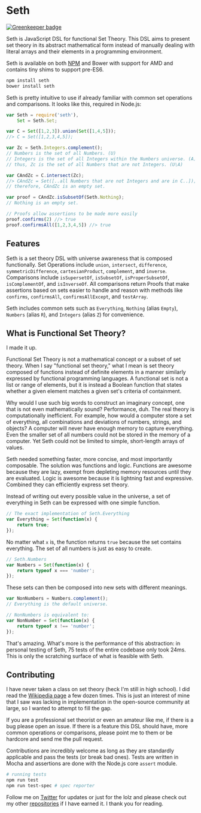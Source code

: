 Seth
====

[![Greenkeeper badge](https://badges.greenkeeper.io/andrejewski/seth.svg)](https://greenkeeper.io/)

Seth is JavaScript DSL for functional Set Theory. This DSL aims to present set theory in its abstract mathematical form instead of manually dealing with literal arrays and their elements in a programming environment.

Seth is available on both [NPM](https://www.npmjs.org/package/seth) and Bower with support for AMD and contains tiny shims to support pre-ES6.

```bash
npm install seth
bower install seth
``` 

Seth is pretty intuitive to use if already familiar with common set operations and comparisons. It looks like this, required in Node.js:

```javascript
var Seth = require('seth'),
	Set = Seth.Set;

var C = Set([1,2,3]).union(Set([1,4,5]));
//> C = Set([1,2,3,4,5]);

var Zc = Seth.Integers.complement();
// Numbers is the set of all Numbers. (U)
// Integers is the set of all Integers within the Numbers universe. (A)
// thus, Zc is the set of all Numbers that are not Integers. (U\A)

var CAndZc = C.intersect(Zc);
//> CAndZc = Set([..all Numbers that are not Integers and are in C..]);
// therefore, CAndZc is an empty set.

var proof = CAndZc.isSubsetOf(Seth.Nothing);
// Nothing is an empty set.

// Proofs allow assertions to be made more easily
proof.confirms(2) //> true
proof.confirmsAll([1,2,3,4,5]) //> true
```

## Features

Seth is a set theory DSL with universe awareness that is composed functionally. Set Operations include `union`, `intersect`, `difference`, `symmetricDifference`, `cartesianProduct`, `complement`, and `inverse`. Comparisons include `isSupersetOf`, `isSubsetOf`, `isProperSubsetOf`, `isComplementOf`, and `isInverseOf`. All comparisons return Proofs that make assertions based on sets easier to handle and reason with methods like `confirms`, `confirmsAll`, `confirmsAllExcept`, and `testArray`.

Seth includes common sets such as `Everything`, `Nothing` (alias `Empty`), `Numbers` (alias `R`), and `Integers` (alias `Z`) for convenience.

## What is Functional Set Theory?

I made it up.

Functional Set Theory is not a mathematical concept or a subset of set theory. When I say "functional set theory," what I mean is set theory composed of functions instead of definite elements in a manner similarly expressed by functional programming languages. A functional set is not a list or range of elements, but it is instead a Boolean function that states whether a given element matches a given set's criteria of containment.

Why would I use such big words to construct an imaginary concept, one that is not even mathematically sound? Performance, duh. The real theory is computationally inefficient. For example, how would a computer store a set of everything, all combinations and deviations of numbers, strings, and objects? A computer will never have enough memory to capture everything. Even the smaller set of all numbers could not be stored in the memory of a computer. Yet Seth could not be limited to simple, short-length arrays of values.

Seth needed something faster, more concise, and most importantly composable. The solution was functions and logic. Functions are awesome because they are lazy, exempt from depleting memory resources until they are evaluated. Logic is awesome because it is lightning fast and expressive. Combined they can efficiently express set theory.

Instead of writing out every possible value in the universe, a set of everything in Seth can be expressed with one simple function.

```javascript
// The exact implementation of Seth.Everything
var Everything = Set(function(x) {
	return true;	
});
```

No matter what `x` is, the function returns `true` because the set contains everything. The set of all numbers is just as easy to create.

```javascript
// Seth.Numbers
var Numbers = Set(function(x) {
	return typeof x === 'number';
});
```

These sets can then be composed into new sets with different meanings.

```javascript
var NonNumbers = Numbers.complement();
// Everything is the default universe.

// NonNumbers is equivalent to:
var NonNumber = Set(function(x) {
	return typeof x !== 'number';
});
```

That's amazing. What's more is the performance of this abstraction: in personal testing of Seth, 75 tests of the entire codebase only took 24ms. This is only the scratching surface of what is feasible with Seth. 

## Contributing

I have never taken a class on set theory (heck I'm still in high school). I did read the [Wikipedia page](http://en.wikipedia.org/wiki/Set_theory) a few dozen times. This is just an interest of mine that I saw was lacking in implementation in the open-source community at large, so I wanted to attempt to fill the gap.

If you are a professional set theorist or even an amateur like me, if there is a bug please open an issue. If there is a feature this DSL should have, more common operations or comparisons, please point me to them or be hardcore and send me the pull request.

Contributions are incredibly welcome as long as they are standardly applicable and pass the tests (or break bad ones). Tests are written in Mocha and assertions are done with the Node.js core `assert` module.

```bash
# running tests
npm run test
npm run test-spec # spec reporter
```

Follow me on [Twitter](https://twitter.com/compooter) for updates or just for the lolz and please check out my other [repositories](https://github.com/andrejewski) if I have earned it. I thank you for reading.
